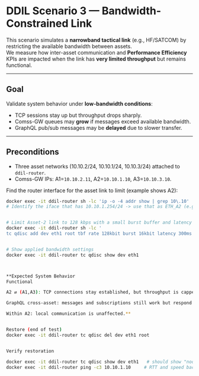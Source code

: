 # DDIL Scenario 3 — **Bandwidth-Constrained Link**

This scenario simulates a **narrowband tactical link** (e.g., HF/SATCOM) by restricting the available bandwidth between assets.  
We measure how inter-asset communication and **Performance Efficiency** KPIs are impacted when the link has **very limited throughput** but remains functional.

---

## Goal

Validate system behavior under **low-bandwidth conditions**:
- TCP sessions stay up but throughput drops sharply.
- Comss-GW queues may **grow** if messages exceed available bandwidth.
- GraphQL pub/sub messages may be **delayed** due to slower transfer.

---

## Preconditions

- Three asset networks (10.10.2/24, 10.10.1/24, 10.10.3/24) attached to `ddil-router`.
- Comss-GW IPs: A1=`10.10.2.11`, A2=`10.10.1.10`, A3=`10.10.3.10`.

Find the router interface for the asset link to limit (example shows A2):
```bash
docker exec -it ddil-router sh -lc 'ip -o -4 addr show | grep 10\.10'
# Identify the iface that has 10.10.1.254/24 -> use that as ETH_A2 (e.g., eth1)


# Limit Asset-2 link to 128 kbps with a small burst buffer and latency tolerance
docker exec -it ddil-router sh -lc '
tc qdisc add dev eth1 root tbf rate 128kbit burst 16kbit latency 300ms'


# Show applied bandwidth settings
docker exec -it ddil-router tc qdisc show dev eth1



**Expected System Behavior
Functional

A2 ⇄ (A1,A3): TCP connections stay established, but throughput is capped.

GraphQL cross-asset: messages and subscriptions still work but respond slower.

Within A2: local communication is unaffected.**


Restore (end of test)
docker exec -it ddil-router tc qdisc del dev eth1 root


Verify restoration

docker exec -it ddil-router tc qdisc show dev eth1   # should show "noqueue"
docker exec -it ddil-router ping -c3 10.10.1.10     # RTT and speed back to normal
